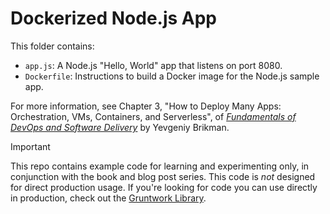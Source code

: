# Dockerized Node.js App

This folder contains:

* `app.js`: A Node.js "Hello, World" app that listens on port 8080.
* `Dockerfile`: Instructions to build a Docker image for the Node.js sample app.

For more information, see Chapter 3, "How to Deploy Many Apps: Orchestration, VMs, Containers, and Serverless", of 
[_Fundamentals of DevOps and Software Delivery_](https://www.fundamentals-of-devops.com) by Yevgeniy Brikman.

> [!IMPORTANT]  
> This repo contains example code for learning and experimenting only, in conjunction with the book and blog post
> series. This code is _not_ designed for direct production usage. If you're looking for code you can use directly in
> production, check out the [Gruntwork Library](https://www.gruntwork.io/products/library).

